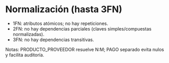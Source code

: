 # Normalización (hasta 3FN)
- 1FN: atributos atómicos; no hay repeticiones.
- 2FN: no hay dependencias parciales (claves simples/compuestas normalizadas).
- 3FN: no hay dependencias transitivas.

Notas: PRODUCTO_PROVEEDOR resuelve N:M; PAGO separado evita nulos y facilita auditoría.
